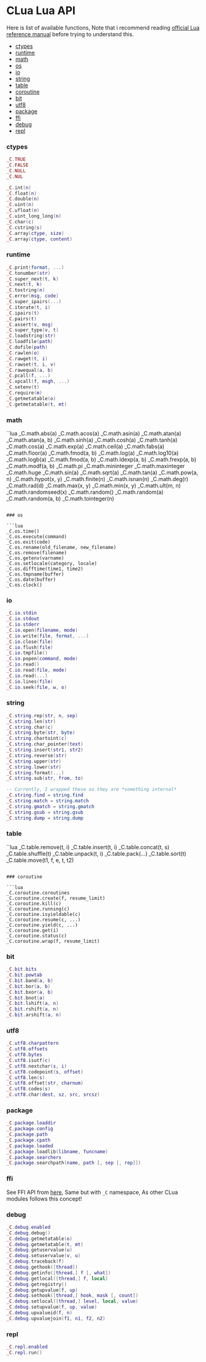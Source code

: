 # CLua Lua API

Here is list of available functions, Note that i recommend reading [official Lua reference manual](https://www.lua.org/manual/5.3/manual.html) before trying to understand this.

- [ctypes](#ctypes)
- [runtime](#runtime)
- [math](#math)
- [os](#os)
- [io](#io)
- [string](#string)
- [table](#table)
- [coroutine](#coroutine)
- [bit](#bit)
- [utf8](#utf8)
- [package](#package)
- [ffi](#ffi)
- [debug](#debug)
- [repl](#repl)

### ctypes

```lua
_C.TRUE
_C.FALSE
_C.NULL
_C.NUL

_C.int(n)
_C.float(n)
_C.double(n)
_C.uint(n)
_C.ufloat(n)
_C.uint_long_long(n)
_C.char(c)
_C.cstring(s)
_C.array(ctype, size)
_C.array(ctype, content)
```

### runtime

```lua
_C.print(format, ...)
_C.tonumber(str)
_C.super_next(t, k)
_C.next(t, k)
_C.tostring(n)
_C.error(msg, code)
_C.super_ipairs(...)
_C.iterate(t, i)
_C.ipairs(t)
_C.pairs(t)
_C.assert(v, msg)
_C.super_type(v, t)
_C.loadstring(str)
_C.loadfile(path)
_C.dofile(path)
_C.rawlen(o)
_C.rawget(t, i)
_C.rawset(t, i, v)
_C.rawequal(a, b)
_C.pcall(f, ...)
_C.xpcall(f, msgh, ...)
_C.setenv(t)
_C.require(m)
_C.getmetatable(o)
_C.getmetatable(t, mt)
```

### math

``lua
_C.math.abs(a)
_C.math.acos(a)
_C.math.asin(a)
_C.math.atan(a)
_C.math.atan(a, b)
_C.math.sinh(a)
_C.math.cosh(a)
_C.math.tanh(a)
_C.math.cos(a)
_C.math.exp(a)
_C.math.ceil(a)
_C.math.fabs(a)
_C.math.floor(a)
_C.math.fmod(a, b)
_C.math.log(a)
_C.math.log10(a)
_C.math.logb(a)
_C.math.fmod(a, b)
_C.math.ldexp(a, b)
_C.math.frexp(a, b)
_C.math.modf(a, b)
_C.math.pi
_C.math.mininteger
_C.math.maxinteger
_C.math.huge
_C.math.sin(a)
_C.math.sqrt(a)
_C.math.tan(a)
_C.math.pow(a, n)
_C.math.hypot(x, y)
_C.math.finite(n)
_C.math.isnan(n)
_C.math.deg(r)
_C.math.rad(d)
_C.math.max(x, y)
_C.math.min(x, y)
_C.math.ult(m, n)
_C.math.randomseed(x)
_C.math.random()
_C.math.random(a)
_C.math.random(a, b)
_C.math.tointeger(n)
```

### os

```lua
_C.os.time()
_C.os.execute(command)
_C.os.exit(code)
_C.os.rename(old_filename, new_filename)
_C.os.remove(filename)
_C.os.getenv(varname)
_C.os.setlocale(category, locale)
_C.os.difftime(time1, time2)
_C.os.tmpname(buffer)
_C.os.date(buffer)
_C.os.clock()
```

### io

```lua
_C.io.stdin
_C.io.stdout
_C.io.stderr
_C.io.open(filename, mode)
_C.io.write(file, format, ...)
_C.io.close(file)
_C.io.flush(file)
_C.io.tmpfile()
_C.io.popen(command, mode)
_C.io.read()
_C.io.read(file, mode)
_C.io.read(...)
_C.io.lines(file)
_C.io.seek(file, w, o)
```

### string

```lua
_C.string.rep(str, n, sep)
_C.string.len(str)
_C.string.char(c)
_C.string.byte(str, byte)
_C.string.chartoint(c)
_C.string.char_pointer(text)
_C.string.insert(str1, str2)
_C.string.reverse(str)
_C.string.upper(str)
_C.string.lower(str)
_C.string.format(...)
_C.string.sub(str, from, to)

-- Currently, I wrapped these as they are *something internal*
_C.string.find = string.find
_C.string.match = string.match
_C.string.gmatch = string.gmatch
_C.string.gsub = string.gsub
_C.string.dump = string.dump
```

### table

``lua
_C.table.remove(t, i)
_C.table.insert(t, i)
_C.table.concat(t, s)
_C.table.shuffle(t)
_C.table.unpack(t, i)
_C.table.pack(...)
_C.table.sort(t)
_C.table.move(t1, f, e, t, t2)
```

### coroutine

```lua
_C.coroutine.coroutines
_C.coroutine.create(f, resume_limit)
_C.coroutine.kill(c)
_C.coroutine.running(c)
_C.coroutine.isyieldable(c)
_C.coroutine.resume(c, ...)
_C.coroutine.yield(c, ...)
_C.coroutine.get(i)
_C.coroutine.status(c)
_C.coroutine.wrap(f, resume_limit)
```

### bit

```lua
_C.bit.bits
_C.bit.powtab
_C.bit.band(a, b)
_C.bit.bor(a, b)
_C.bit.bxor(a, b)
_C.bit.bnot(a)
_C.bit.lshift(a, n)
_C.bit.rshift(a, n)
_C.bit.arshift(a, n)
```

### utf8

```lua
_C.utf8.charpattern
_C.utf8.offsets
_C.utf8.bytes
_C.utf8.isutf(c)
_C.utf8.nextchar(s, i)
_C.utf8.codepoint(s, offset)
_C.utf8.len(s)
_C.utf8.offset(str, charnum)
_C.utf8.codes(s)
_C.utf8.char(dest, sz, src, srcsz)
```

### package

```lua
_C.package.loaddir
_C.package.config
_C.package.path
_C.package.cpath
_C.package.loaded
_C.package.loadlib(libname, funcname)
_C.package.searchers
_C.package.searchpath(name, path [, sep [, rep]])
```

### ffi

See FFI API from [here](https://luajit.org/ext_ffi_api.html), Same but with `_C` namespace, As other CLua modules follows this concept!

### debug

```lua
_C.debug.enabled
_C.debug.debug()
_C.debug.getmetatable(o)
_C.debug.getmetatable(t, mt)
_C.debug.getuservalue(u)
_C.debug.setuservalue(v, u)
_C.debug.traceback(f)
_C.debug.gethook([thread])
_C.debug.getinfo([thread,] f [, what])
_C.debug.getlocal([thread,] f, local)
_C.debug.getregistry()
_C.debug.getupvalue(f, up)
_C.debug.sethook([thread,] hook, mask [, count])
_C.debug.setlocal([thread,] level, local, value)
_C.debug.setupvalue(f, up, value)
_C.debug.upvalueid(f, n)
_C.debug.upvaluejoin(f1, n1, f2, n2)
```

### repl

```lua
_C.repl.enabled
_C.repl.run()
```